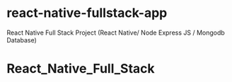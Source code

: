 # react-native-fullstack-app
React Native Full Stack Project (React Native/ Node Express JS / Mongodb Database)
# React_Native_Full_Stack

